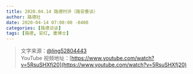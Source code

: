 ```yaml
---
title: 2020.04.14 路德时评（路安墨谈）
author: 路德社
date: 2020-04-14 07:00:00 -0400
categories: [路德访谈]
tags: [路德, 安红, 墨博士]
---
```


> 文字来源：[@ling52804443](https://twitter.com/ling52804443)  
> YouTube 视频地址：[https://www.youtube.com/watch?v=5RsuSHXfj20](https://www.youtube.com/watch?v=5RsuSHXfj20)

